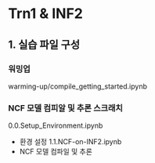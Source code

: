 # Trn1 & INF2 

## 1. 실습 파일 구성

### 워밍업
warming-up/compile_getting_started.ipynb

### NCF 모델 컴피알 및 추론 스크래치
0.0.Setup_Environment.ipynb
- 환경 설정
1.1.NCF-on-INF2.ipynb
- NCF 모델 컴파일 및 추론 


